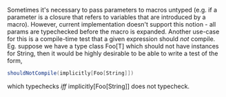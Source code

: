 Sometimes it's necessary to pass parameters to macros untyped (e.g. if a parameter is a closure that refers to variables that are introduced by a macro). However, current implementation doesn't support this notion - all params are typechecked before the macro is expanded.
Another use-case for this is a compile-time test that a given expression should *not* compile. Eg. suppose we have a type class Foo[T] which should not have instances for String, then it would be highly desirable to be able to write a test of the form,

```scala
shouldNotCompile(implicitly[Foo[String]])
```

which typechecks *iff* implicitly[Foo[String]] does not typecheck.
